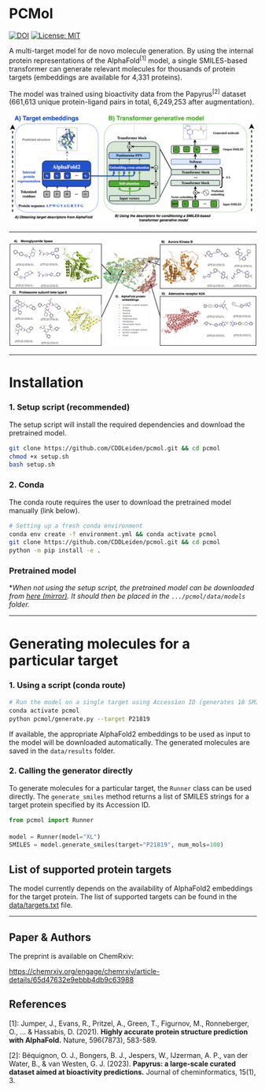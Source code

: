 # PCMol 
 [![DOI](https://zenodo.org/badge/DOI/10.5281/zenodo.10512870.svg)](https://doi.org/10.5281/zenodo.10512870) [![License: MIT](https://img.shields.io/badge/License-MIT-yellow.svg)](https://opensource.org/licenses/MIT)

A multi-target model for de novo molecule generation. By using the internal protein representations of the AlphaFold<sup>[1]</sup> model, a single SMILES-based transformer can generate relevant molecules for thousands of protein targets (embeddings are available for 4,331 proteins). 

The model was trained using bioactivity data from the Papyrus<sup>[2]</sup> dataset (661,613 unique protein-ligand pairs in total, 6,249,253 after augmentation).



![alt text](assets/PCMol.png)

---

![alt text](assets/targets.png)

<!-- ## Requirements

- **Python** 3.8+
- **rdkit** 2021.03.5.0+
- **Torch** 1.7 - 2.1 -->

---

# Installation


### 1. Setup script (recommended)
The setup script will install the required dependencies and download the pretrained model.

```bash
git clone https://github.com/CDDLeiden/pcmol.git && cd pcmol
chmod +x setup.sh
bash setup.sh
```

### 2. Conda
The conda route requires the user to download the pretrained model manually (link below).

```bash
# Setting up a fresh conda environment
conda env create -f environment.yml && conda activate pcmol
git clone https://github.com/CDDLeiden/pcmol.git && cd pcmol
python -m pip install -e .
```
<!-- 
### 3. Docker 

*Note: The docker image is currently not available.*

The docker image contains all the prerequisites and the pretrained model.
```bash
# Pull the docker image
docker pull andriusbern/pcmol:latest
``` -->

### Pretrained model

**When not using the setup script, the pretrained model can be downloaded from [here](https://zenodo.org/records/10512870)[ (mirror)](https://surfdrive.surf.nl/files/index.php/s/T0wUBOmAEYYxxOo). It should then be placed in the `.../pcmol/data/models` folder.*

---

# Generating molecules for a particular target
<!-- 
### 1. Docker
```bash
# Run the model on a single target using UniProt ID (generates 10 SMILES strings)
docker run -it andriusbern/pcmol:latest python -m pcmol.generate --target P21819
``` -->

### 1. Using a script (conda route)
```bash
# Run the model on a single target using Accession ID (generates 10 SMILES strings)
conda activate pcmol
python pcmol/generate.py --target P21819
```

If available, the appropriate AlphaFold2 embeddings to be used as input to the model will be downloaded automatically. The generated molecules are saved in the `data/results` folder.

### 2. Calling the generator directly

To generate molecules for a particular target, the `Runner` class can be used directly. The `generate_smiles` method returns a list of SMILES strings for a target protein specified by its Accession ID.

```python
from pcmol import Runner

model = Runner(model="XL")
SMILES = model.generate_smiles(target="P21819", num_mols=100)
```

## List of supported protein targets

The model currently depends on the availability of AlphaFold2 embeddings for the target protein. The list of supported targets can be found in the [data/targets.txt](data/targets.txt) file.

<!-- ## Training

To retrain the model you first need to download the dataset from [here]().

```bash
## Train the model
python pcmol/train.py --model default
``` -->

---

## Paper & Authors

The preprint is available on ChemRxiv:

https://chemrxiv.org/engage/chemrxiv/article-details/65d47632e9ebbb4db9c63988


## References

[1]: Jumper, J., Evans, R., Pritzel, A., Green, T., Figurnov, M., Ronneberger, O., ... & Hassabis, D. (2021). **Highly accurate protein structure prediction with AlphaFold.** Nature, 596(7873), 583-589.

[2]: Béquignon, O. J., Bongers, B. J., Jespers, W., IJzerman, A. P., van der Water, B., & van Westen, G. J. (2023). **Papyrus: a large-scale curated dataset aimed at bioactivity predictions.** Journal of cheminformatics, 15(1), 3.